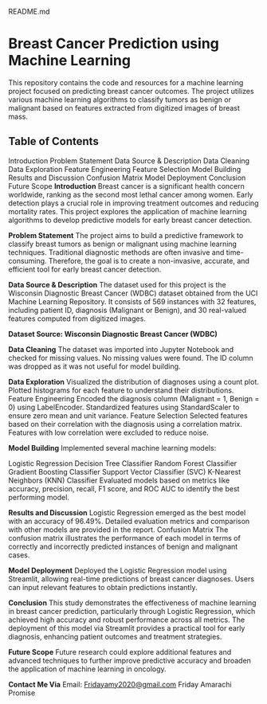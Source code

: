 README.md
# Breast Cancer Prediction using Machine Learning
This repository contains the code and resources for a machine learning project focused on predicting breast cancer outcomes. The project utilizes various machine learning algorithms to classify tumors as benign or malignant based on features extracted from digitized images of breast mass.

## Table of Contents
Introduction
Problem Statement
Data Source & Description
Data Cleaning
Data Exploration
Feature Engineering
Feature Selection
Model Building
Results and Discussion
Confusion Matrix
Model Deployment
Conclusion
Future Scope
**Introduction**
Breast cancer is a significant health concern worldwide, ranking as the second most lethal cancer among women. Early detection plays a crucial role in improving treatment outcomes and reducing mortality rates. This project explores the application of machine learning algorithms to develop predictive models for early breast cancer detection.

**Problem Statement**
The project aims to build a predictive framework to classify breast tumors as benign or malignant using machine learning techniques. Traditional diagnostic methods are often invasive and time-consuming. Therefore, the goal is to create a non-invasive, accurate, and efficient tool for early breast cancer detection.

**Data Source & Description**
The dataset used for this project is the Wisconsin Diagnostic Breast Cancer (WDBC) dataset obtained from the UCI Machine Learning Repository. It consists of 569 instances with 32 features, including patient ID, diagnosis (Malignant or Benign), and 30 real-valued features computed from digitized images.

**Dataset Source: Wisconsin Diagnostic Breast Cancer (WDBC)**

**Data Cleaning**
The dataset was imported into Jupyter Notebook and checked for missing values. No missing values were found. The ID column was dropped as it was not useful for model building.

**Data Exploration**
Visualized the distribution of diagnoses using a count plot.
Plotted histograms for each feature to understand their distributions.
Feature Engineering
Encoded the diagnosis column (Malignant = 1, Benign = 0) using LabelEncoder.
Standardized features using StandardScaler to ensure zero mean and unit variance.
Feature Selection
Selected features based on their correlation with the diagnosis using a correlation matrix. Features with low correlation were excluded to reduce noise.

**Model Building**
Implemented several machine learning models:

Logistic Regression
Decision Tree Classifier
Random Forest Classifier
Gradient Boosting Classifier
Support Vector Classifier (SVC)
K-Nearest Neighbors (KNN) Classifier
Evaluated models based on metrics like accuracy, precision, recall, F1 score, and ROC AUC to identify the best performing model.

**Results and Discussion**
Logistic Regression emerged as the best model with an accuracy of 96.49%.
Detailed evaluation metrics and comparison with other models are provided in the report.
Confusion Matrix
The confusion matrix illustrates the performance of each model in terms of correctly and incorrectly predicted instances of benign and malignant cases.

**Model Deployment**
Deployed the Logistic Regression model using Streamlit, allowing real-time predictions of breast cancer diagnoses. Users can input relevant features to obtain predictions instantly.

**Conclusion**
This study demonstrates the effectiveness of machine learning in breast cancer prediction, particularly through Logistic Regression, which achieved high accuracy and robust performance across all metrics. The deployment of this model via Streamlit provides a practical tool for early diagnosis, enhancing patient outcomes and treatment strategies.

**Future Scope**
Future research could explore additional features and advanced techniques to further improve predictive accuracy and broaden the application of machine learning in oncology.

**Contact Me Via**
Email: Fridayamy2020@gmail.com
Friday Amarachi Promise
